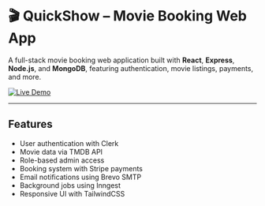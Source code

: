 # 🎬 QuickShow – Movie Booking Web App

A full-stack movie booking web application built with **React**, **Express**, **Node.js**, and **MongoDB**, featuring authentication, movie listings, payments, and more.

[![Live Demo](https://img.shields.io/badge/Live%20Demo-View%20App-brightgreen?style=for-the-badge)](https://quickshow-client-olive.vercel.app/)

---

##  Features

- User authentication with Clerk
- Movie data via TMDB API
- Role-based admin access
- Booking system with Stripe payments
- Email notifications using Brevo SMTP
- Background jobs using Inngest
- Responsive UI with TailwindCSS
